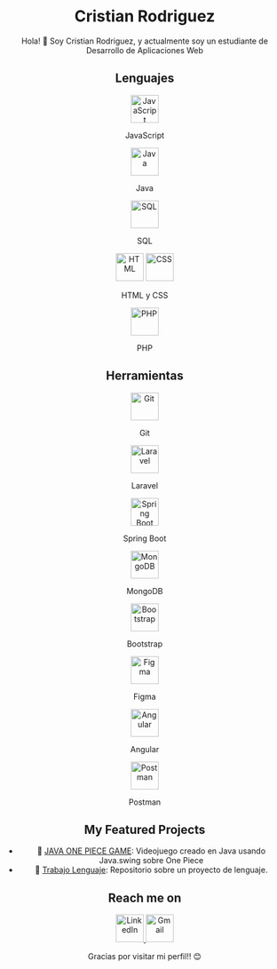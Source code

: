 <div align="center">
 
  <h1>Cristian Rodriguez</h1>
  <p>Hola! 👋 Soy Cristian Rodriguez, y actualmente soy un estudiante de Desarrollo de Aplicaciones Web</p>

  <h2>Lenguajes</h2>
  <div>
    <img src="https://cdn.jsdelivr.net/gh/devicons/devicon/icons/javascript/javascript-original.svg" alt="JavaScript" width="50" height="50" />
    <p>JavaScript</p>
    <img src="https://cdn.jsdelivr.net/gh/devicons/devicon/icons/java/java-original.svg" alt="Java" width="50" height="50" />
    <p>Java</p>
    <img src="https://cdn.jsdelivr.net/gh/devicons/devicon/icons/mysql/mysql-original-wordmark.svg" alt="SQL" width="50" height="50" />
    <p>SQL</p>
    <img src="https://cdn.jsdelivr.net/gh/devicons/devicon/icons/html5/html5-original.svg" alt="HTML" width="50" height="50" />
    <img src="https://cdn.jsdelivr.net/gh/devicons/devicon/icons/css3/css3-original.svg" alt="CSS" width="50" height="50" />
    <p>HTML y CSS</p>
    <img src="https://cdn.jsdelivr.net/gh/devicons/devicon/icons/php/php-original.svg" alt="PHP" width="50" height="50" />
    <p>PHP</p>
  </div>

  <h2>Herramientas</h2>
  <div>
    <img src="https://cdn.jsdelivr.net/gh/devicons/devicon/icons/git/git-original.svg" alt="Git" width="50" height="50" />
    <p>Git</p>
    <img src="https://cdn.jsdelivr.net/gh/devicons/devicon/icons/laravel/laravel-plain-wordmark.svg" alt="Laravel" width="50" height="50" />
    <p>Laravel</p>
    <img src="https://cdn.jsdelivr.net/gh/devicons/devicon/icons/spring/spring-original-wordmark.svg" alt="Spring Boot" width="50" height="50" />
    <p>Spring Boot</p>
    <img src="https://cdn.jsdelivr.net/gh/devicons/devicon/icons/mongodb/mongodb-original-wordmark.svg" alt="MongoDB" width="50" height="50" />
    <p>MongoDB</p>
    <img src="https://cdn.jsdelivr.net/gh/devicons/devicon/icons/bootstrap/bootstrap-plain-wordmark.svg" alt="Bootstrap" width="50" height="50" />
    <p>Bootstrap</p>
    <img src="https://cdn.jsdelivr.net/gh/devicons/devicon/icons/figma/figma-original.svg" alt="Figma" width="50" height="50" />
    <p>Figma</p>
    <img src="https://cdn.jsdelivr.net/gh/devicons/devicon/icons/angularjs/angularjs-original.svg" alt="Angular" width="50" height="50" />
    <p>Angular</p>
    <img src="https://www.vectorlogo.zone/logos/getpostman/getpostman-icon.svg" alt="Postman" width="50" height="50" />
    <p>Postman</p>
  </div>

  <h2>My Featured Projects</h2>
  <ul>
    <li>🚀 <a href="https://github.com/GiovanniBarroso/JAVA-ONEPIECE-GAME">JAVA ONE PIECE GAME</a>: Videojuego creado en Java usando Java.swing sobre One Piece</li>
    <li>🌟 <a href="https://github.com/CristianRM05/TrabajoLenguaje">Trabajo Lenguaje</a>: Repositorio sobre un proyecto de lenguaje.</li>
  </ul>

  <h2>Reach me on</h2>
  <div>
    <a href="https://www.linkedin.com/in/cristian-rodriguez-moreno-/">
      <img src="https://cdn.jsdelivr.net/gh/devicons/devicon/icons/linkedin/linkedin-original.svg" alt="LinkedIn" width="50" height="50" />
    </a>
    <a href="mailto:crm00423@gmail.com">
      <img src="https://cdn.jsdelivr.net/gh/devicons/devicon/icons/google/google-original.svg" alt="Gmail" width="50" height="50" />
    </a>
  </div>
  <p>Gracias por visitar mi perfil!! 😊</p>
</div>